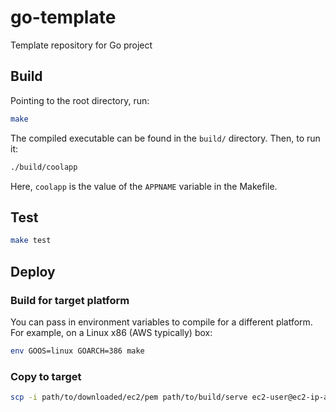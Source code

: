 # go-template

Template repository for Go project

## Build

Pointing to the root directory, run:

```bash
make
```

The compiled executable can be found in the `build/` directory.
Then, to run it:

```bash
./build/coolapp
```

Here, `coolapp` is the value of the `APPNAME` variable in the Makefile.

## Test

```bash
make test
```

## Deploy

### Build for target platform

You can pass in environment variables to compile for a different platform. For example, on a Linux x86 (AWS typically) box:

```bash
env GOOS=linux GOARCH=386 make
```

### Copy to target

```bash
scp -i path/to/downloaded/ec2/pem path/to/build/serve ec2-user@ec2-ip-addr.compute-1.amazonaws.com:/home/ec2-user/targetdirectory
```
